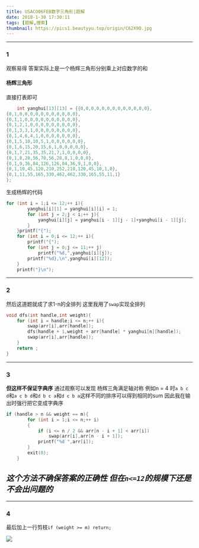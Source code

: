 ```yaml
---
title: USACO06FEB数字三角形|题解
date: 2018-1-30 17:30:11
tags: [题解,搜索]
thumbnail: https://pics1.beautyyu.top/origin/C62X9O.jpg
---
```


***

### 1

观察易得 答案实际上是一个杨辉三角形分别乘上对应数字的和

#### 杨辉三角形

直接打表即可

```c++
    int yanghui[13][13] = {{0,0,0,0,0,0,0,0,0,0,0,0,0},
{0,1,0,0,0,0,0,0,0,0,0,0,0},
{0,1,1,0,0,0,0,0,0,0,0,0,0},
{0,1,2,1,0,0,0,0,0,0,0,0,0},
{0,1,3,3,1,0,0,0,0,0,0,0,0},
{0,1,4,6,4,1,0,0,0,0,0,0,0},
{0,1,5,10,10,5,1,0,0,0,0,0,0},
{0,1,6,15,20,15,6,1,0,0,0,0,0},
{0,1,7,21,35,35,21,7,1,0,0,0,0},
{0,1,8,28,56,70,56,28,8,1,0,0,0},
{0,1,9,36,84,126,126,84,36,9,1,0,0},
{0,1,10,45,120,210,252,210,120,45,10,1,0},
{0,1,11,55,165,330,462,462,330,165,55,11,1}
};
```

生成杨辉的代码

```c++
for (int i = 1;i <= 12;++ i){
        yanghui[i][1] = yanghui[i][i] = 1;
        for (int j = 2;j < i;++ j){
            yanghui[i][j] = yanghui[i - 1][j - 1]+yanghui[i - 1][j];
        }
    }printf("{");
    for (int i = 0;i <= 12;++ i){
        printf("{");
        for (int j = 0;j <= 11;++ j)
            printf("%d,",yanghui[i][j]);
        printf("%d},\n",yanghui[i][12]);
    }
    printf("}\n");
```

***

### 2

然后这道题就成了求1-n的全排列
这里我用了`swap`实现全排列

```c++
void dfs(int handle,int weight){
    for (int i = handle;i <= n;++ i){
        swap(arr[i],arr[handle]);
        dfs(handle + 1,weight + arr[handle] * yanghui[n][handle]);
        swap(arr[i],arr[handle]);
    }
    return ;
}
```

---

### 3

**但这样不保证字典序**
通过观察可以发现 杨辉三角满足轴对称
例如n = 4 时`a b c d`和`a c b d`和`d b c a`和`d c b a`这样不同的排序可以得到相同的sum
因此我在输出时强行把它变成字典序

```c++
if (handle > n && weight == m){
        for (int i = 1;i <= n;++ i)
        {
            if (i <= n / 2 && arr[n - i + 1] < arr[i])
                swap(arr[i],arr[n - i + 1]);
            printf("%d ",arr[i]);
        }
        exit(0);
    }
```

***这个方法不确保答案的正确性 但在`n<=12`的规模下还是不会出问题的***
---

***

### 4

最后加上一行剪枝`if (weight >= m) return;`

![](https://pics1.beautyyu.top/origin/C62X9O.jpg)